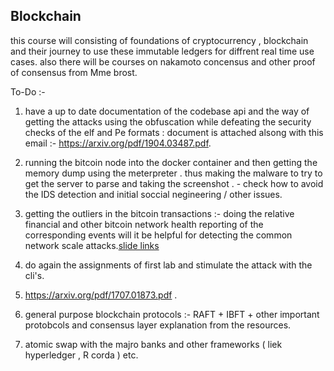 ## Blockchain 
this course will consisting of foundations of cryptocurrency , blockchain and their journey  to use these immutable ledgers
for diffrent  real time use cases. also there will be courses on nakamoto concensus and other proof of consensus  from Mme brost. 

To-Do :- 
1. have a up to date documentation of the codebase api and the way of  getting the attacks using the obfuscation while defeating the security checks of the  elf and Pe formats : document is attached alsong with this email :- https://arxiv.org/pdf/1904.03487.pdf.

  2. running the bitcoin node into the docker container and then getting the memory dump using the meterpreter . thus making the malware to try to get the server to parse and taking the screenshot .
    - check  how to avoid the IDS detection and initial soccial negineering /  other issues. 


2. getting the outliers in the bitcoin transactions  :- 
doing the relative financial and other bitcoin network health reporting of the corresponding events will it be helpful for  detecting the common network scale attacks.[slide links](http://www.enseignement.polytechnique.fr/informatique/INF636/lecture1.pdf)

3. do again the assignments of first lab and stimulate the attack with the cli's. 

4. https://arxiv.org/pdf/1707.01873.pdf . 

5. general purpose blockchain protocols :- RAFT + IBFT + other important protobcols  and consensus layer explanation from the resources.

    



6. atomic swap with the majro banks and other frameworks ( liek hyperledger , R corda ) etc. 
